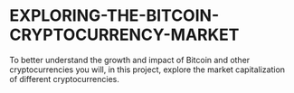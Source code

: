 # EXPLORING-THE-BITCOIN-CRYPTOCURRENCY-MARKET
To better understand the growth and impact of Bitcoin and other cryptocurrencies you will, in this project, explore the market capitalization of different cryptocurrencies.
